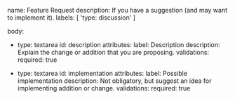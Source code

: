 name: Feature Request
description: If you have a suggestion (and may want to implement it).
labels: [ 'type: discussion' ]

body:

- type: textarea
  id: description
  attributes:
  label: Description
  description: Explain the change or addition that you are proposing.
  validations:
  required: true

- type: textarea
  id: implementation
  attributes:
  label: Possible implementation
  description: Not obligatory, but suggest an idea for implementing addition or change.
  validations:
  required: true

